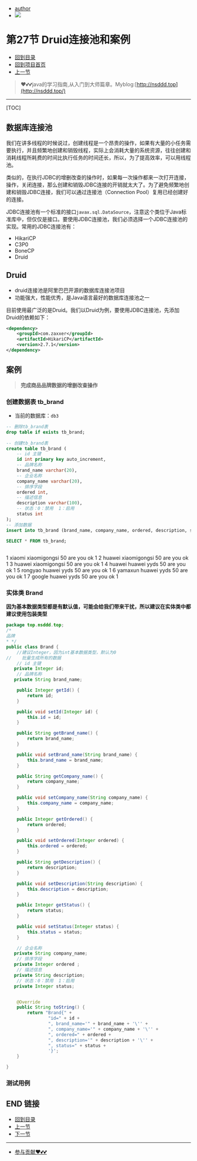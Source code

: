 + [author](https://github.com/3293172751)
+ <a href="https://github.com/3293172751" target="_blank"><img src="https://img.shields.io/badge/Github-xiongxinwei-inactive?style=social&logo=github"></a></p>

# 第27节 Druid连接池和案例

+ [回到目录](../README.md)
+ [回到项目首页](../../README.md)
+ [上一节](26.md)
> ❤️💕💕java的学习指南,从入门到大师篇章。Myblog:[http://nsddd.top](http://nsddd.top/)
---
[TOC]

## 数据库连接池

我们在讲多线程的时候说过，创建线程是一个昂贵的操作，如果有大量的小任务需要执行，并且频繁地创建和销毁线程，实际上会消耗大量的系统资源，往往创建和消耗线程所耗费的时间比执行任务的时间还长，所以，为了提高效率，可以用线程池。

类似的，在执行JDBC的增删改查的操作时，如果每一次操作都来一次打开连接，操作，关闭连接，那么创建和销毁JDBC连接的开销就太大了。为了避免频繁地创建和销毁JDBC连接，我们可以通过连接池（Connection Pool）复用已经创建好的连接。

JDBC连接池有一个标准的接口`javax.sql.DataSource`，注意这个类位于Java标准库中，但仅仅是接口。要使用JDBC连接池，我们必须选择一个JDBC连接池的实现。常用的JDBC连接池有：

- HikariCP
- C3P0
- BoneCP
- Druid



## Druid

+ druid连接池是阿里巴巴开源的数据库连接池项目
+ 功能强大，性能优秀，是Java语言最好的数据库连接池之一

目前使用最广泛的是Druid。我们以Druid为例，要使用JDBC连接池，先添加Druid的依赖如下：

```xml
<dependency>
    <groupId>com.zaxxer</groupId>
    <artifactId>HikariCP</artifactId>
    <version>2.7.1</version>
</dependency>
```



## 案例

> **完成商品品牌数据的增删改查操作**

### 创建数据表 tb_brand

+ 当前的数据库：`db3`

```sql
-- 删除tb_brand表
drop table if exists tb_brand;
 
-- 创建tb_brand表
create table tb_brand (
    -- id 主键
    id int primary key auto_increment,
    -- 品牌名称
    brand_name varchar(20),
    -- 企业名称
    company_name varchar(20),
    -- 排序字段
    ordered int,
    -- 描述信息
    description varchar(100),
    -- 状态：0：禁用  1：启用
    status int
);
-- 添加数据
insert into tb_brand (brand_name, company_name, ordered, description, status) values ('三只松鼠', '三只松鼠股份有限公司', 5, '好吃不上火', 0), ('华为', '华为技术有限公司', 100, '华为致力于把数字世界带入每个人、每个家庭、每个组织，构建万物互联的智能世界', 1),('小米', '小米科技有限公司', 50, 'are you ok', 1);
 
SELECT * FROM tb_brand;
 
```

1	xiaomi	xiaomigongsi	50	are you ok	1
2	huawei	xiaomigongsi	50	are you ok	1
3	huawei	xiaomigongsi	50	are you ok	1
4	huawei	huawei yyds	50	are you ok	1
5	rongyao	huawei yyds	50	are you ok	1
6	yamaxun	huawei yyds	50	are you ok	1
7	google	huawei yyds	50	are you ok	1



### 实体类 Brand

**因为基本数据类型都是有默认值，可能会给我们带来干扰，所以建议在实体类中都建议使用包装类型**

```java
package top.nsddd.top;
/*
品牌
* */
public class Brand {
    //建议Integer，因为int基本数据类型，默认为0
//    批量生成所有的数据
    // id 主键
   private Integer id;
    // 品牌名称
   private String brand_name;

    public Integer getId() {
        return id;
    }

    public void setId(Integer id) {
        this.id = id;
    }

    public String getBrand_name() {
        return brand_name;
    }

    public void setBrand_name(String brand_name) {
        this.brand_name = brand_name;
    }

    public String getCompany_name() {
        return company_name;
    }

    public void setCompany_name(String company_name) {
        this.company_name = company_name;
    }

    public Integer getOrdered() {
        return ordered;
    }

    public void setOrdered(Integer ordered) {
        this.ordered = ordered;
    }

    public String getDescription() {
        return description;
    }

    public void setDescription(String description) {
        this.description = description;
    }

    public Integer getStatus() {
        return status;
    }

    public void setStatus(Integer status) {
        this.status = status;
    }

    // 企业名称
   private String company_name;
    // 排序字段
   private Integer ordered ;
    // 描述信息
   private String description;
    // 状态：0：禁用  1：启用
   private Integer status;


    @Override
    public String toString() {
        return "Brand{" +
                "id=" + id +
                ", brand_name='" + brand_name + '\'' +
                ", company_name='" + company_name + '\'' +
                ", ordered=" + ordered +
                ", description='" + description + '\'' +
                ", status=" + status +
                '}';
    }

}
```







### 测试用例



## END 链接
+ [回到目录](../README.md)
+ [上一节](26.md)
+ [下一节](28.md)
---
+ [参与贡献❤️💕💕](https://github.com/3293172751/Block_Chain/blob/master/Git/git-contributor.md)